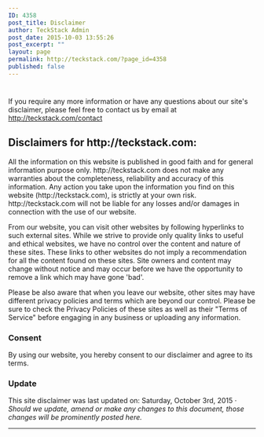 ```yaml
---
ID: 4358
post_title: Disclaimer
author: TeckStack Admin
post_date: 2015-10-03 13:55:26
post_excerpt: ""
layout: page
permalink: http://teckstack.com/?page_id=4358
published: false
---
```

<h1></h1>
If you require any more information or have any questions about our site's disclaimer, please feel free to contact us by email at <a href="mailto:contact@teckstack.com">http://teckstack.com/contact</a>
<h2>Disclaimers for http://teckstack.com:</h2>
All the information on this website is published in good faith and for general information purpose only. http://teckstack.com does not make any warranties about the completeness, reliability and accuracy of this information. Any action you take upon the information you find on this website (http://teckstack.com), is strictly at your own risk. http://teckstack.com will not be liable for any losses and/or damages in connection with the use of our website.

From our website, you can visit other websites by following hyperlinks to such external sites. While we strive to provide only quality links to useful and ethical websites, we have no control over the content and nature of these sites. These links to other websites do not imply a recommendation for all the content found on these sites. Site owners and content may change without notice and may occur before we have the opportunity to remove a link which may have gone 'bad'.

Please be also aware that when you leave our website, other sites may have different privacy policies and terms which are beyond our control. Please be sure to check the Privacy Policies of these sites as well as their "Terms of Service" before engaging in any business or uploading any information.
<h3>Consent</h3>
By using our website, you hereby consent to our disclaimer and agree to its terms.
<h3>Update</h3>
This site disclaimer was last updated on: Saturday, October 3rd, 2015
<em> · Should we update, amend or make any changes to this document, those changes will be prominently posted here.</em>

<hr />